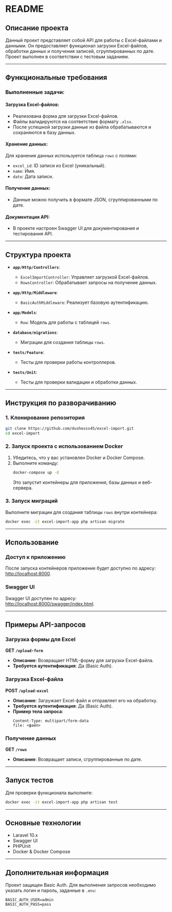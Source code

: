 # README

## Описание проекта

Данный проект представляет собой API для работы с Excel-файлами и данными. Он предоставляет функционал загрузки Excel-файлов, обработки данных и получения записей, сгруппированных по дате. Проект выполнен в соответствии с тестовым заданием.

---

## Функциональные требования

### Выполненные задачи:

#### Загрузка Excel-файлов:
- Реализована форма для загрузки Excel-файлов.
- Файлы валидируются на соответствие формату `.xlsx`.
- После успешной загрузки данные из файла обрабатываются и сохраняются в базу данных.

#### Хранение данных:
Для хранения данных используется таблица `rows` с полями:
- `excel_id`: ID записи из Excel (уникальный).
- `name`: Имя.
- `date`: Дата записи.

#### Получение данных:
- Данные можно получить в формате JSON, сгруппированными по дате.

#### Документация API:
- В проекте настроен Swagger UI для документирования и тестирования API.

---

## Структура проекта

- **`app/Http/Controllers`**:
    - `ExcelImportController`: Управляет загрузкой Excel-файлов.
    - `RowsController`: Обрабатывает запросы на получение данных.

- **`app/Http/Middleware`**:
    - `BasicAuthMiddleware`: Реализует базовую аутентификацию.

- **`app/Models`**:
    - `Row`: Модель для работы с таблицей `rows`.

- **`database/migrations`**:
    - Миграции для создания таблицы `rows`.

- **`tests/Feature`**:
    - Тесты для проверки работы контроллеров.

- **`tests/Unit`**:
    - Тесты для проверки валидации и обработки данных.

---

## Инструкция по разворачиванию

### 1. Клонирование репозитория
```bash
git clone https://github.com/dushesss45/excel-import.git
cd excel-import
```

### 2. Запуск проекта с использованием Docker
1. Убедитесь, что у вас установлен Docker и Docker Compose.
2. Выполните команду:
   ```bash
   docker-compose up -d
   ```
   Это запустит контейнеры для приложения, базы данных и веб-сервера.

### 3. Запуск миграций
Выполните миграции для создания таблицы `rows` внутри контейнера:
```bash
docker exec -it excel-import-app php artisan migrate
```

---

## Использование

### Доступ к приложению
После запуска контейнеров приложение будет доступно по адресу: [http://localhost:8000](http://localhost:8000).

### Swagger UI
Swagger UI доступен по адресу: [http://localhost:8000/swagger/index.html](http://localhost:8000/swagger/index.html).

---

## Примеры API-запросов

### Загрузка формы для Excel
**GET `/upload-form`**
- **Описание**: Возвращает HTML-форму для загрузки Excel-файла.
- **Требуется аутентификация**: Да (Basic Auth).

### Загрузка Excel-файла
**POST `/upload-excel`**
- **Описание**: Загружает Excel-файл и отправляет его на обработку.
- **Требуется аутентификация**: Да (Basic Auth).
- **Пример тела запроса**:
  ```http
  Content-Type: multipart/form-data
  file: <файл>
  ```

### Получение данных
**GET `/rows`**
- **Описание**: Возвращает записи, сгруппированные по дате.

---

## Запуск тестов
Для проверки функционала выполните:
```bash
docker exec -it excel-import-app php artisan test
```

---

## Основные технологии
- Laravel 10.x
- Swagger UI
- PHPUnit
- Docker & Docker Compose

---

## Дополнительная информация
Проект защищен Basic Auth. Для выполнения запросов необходимо указать логин и пароль, заданные в `.env`:
```env
BASIC_AUTH_USER=admin
BASIC_AUTH_PASS=pass
```